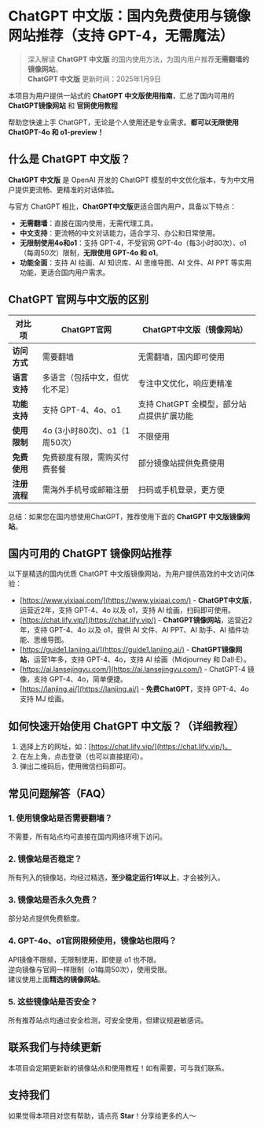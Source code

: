 # ChatGPT 中文版：国内免费使用与镜像网站推荐（支持 GPT-4，无需魔法）

> 深入解读 **ChatGPT 中文版** 的国内使用方法，为国内用户推荐**无需翻墙的镜像网站**。  
> **ChatGPT 中文版** 更新时间：2025年1月9日 

本项目为用户提供一站式的 **ChatGPT 中文版使用指南**，汇总了国内可用的 **ChatGPT镜像网站** 和 **官网使用教程**

帮助您快速上手 ChatGPT，无论是个人使用还是专业需求。**都可以无限使用 ChatGPT-4o 和 o1-preview！**  


## 什么是 ChatGPT 中文版？
**ChatGPT 中文版** 是 OpenAI 开发的 ChatGPT 模型的中文优化版本，专为中文用户提供更流畅、更精准的对话体验。

与官方 ChatGPT 相比，**ChatGPT中文版**更适合国内用户，具备以下特点：

- **无需翻墙**：直接在国内使用，无需代理工具。
- **中文支持**：更流畅的中文对话能力，适合学习、办公和日常使用。
- **无限制使用4o和o1**：支持 GPT-4，不受官网 GPT-4o（每3小时80次）、o1（每周50次）限制，**无限使用 GPT-4o 和 o1**。
- **功能全面**：支持 AI 绘画、AI 知识库、AI 思维导图、AI 文件、AI PPT 等实用功能，更适合国内用户需求。

## ChatGPT 官网与中文版的区别
| 对比项 | ChatGPT官网 | ChatGPT中文版（镜像网站）|
|-------- |-------- |-------- |
| **访问方式** | 需要翻墙 | 无需翻墙，国内即可使用 |
| **语言支持** | 多语言（包括中文，但优化不足） | 专注中文优化，响应更精准 |
| **功能支持** | 支持 GPT-4、4o、o1 | 支持 ChatGPT 全模型，部分站点提供扩展功能 |
| **使用限制** | 4o (3小时80次)、o1（1周50次） | 不限使用 |
| **免费使用** | 免费额度有限，需购买付费套餐 | 部分镜像站提供免费使用 |
| **注册流程** | 需海外手机号或邮箱注册 | 扫码或手机登录，更方便 |

总结：如果您在国内想使用ChatGPT，推荐使用下面的 **ChatGPT 中文版镜像网站**。

## 国内可用的 ChatGPT 镜像网站推荐

以下是精选的国内优质 ChatGPT 中文版镜像网站，为用户提供高效的中文访问体验：
- [https://www.yixiaai.com/](https://www.yixiaai.com/) - **ChatGPT中文版**，运营近2年，支持 GPT-4、4o 以及 o1，支持 AI 绘画，扫码即可使用。
- [https://chat.lify.vip/](https://chat.lify.vip/) - **ChatGPT镜像网站**，运营近2年，支持 GPT-4、4o 以及 o1，提供 AI 文件、AI PPT、AI 助手、AI 插件功能、思维导图。
- [https://guide1.lanjing.ai/](https://guide1.lanjing.ai/) - **ChatGPT镜像网站**，运营1年多，支持 GPT-4、4o，支持 AI 绘画（Midjourney 和 Dall·E）。
- [https://ai.lansejingyu.com/](https://ai.lansejingyu.com/) - ChatGPT-4 镜像，支持 GPT-4、4o，简单便捷。
- [https://lanjing.ai/](https://lanjing.ai/) - **免费ChatGPT**，支持 GPT-4、4o 支持 MJ 绘画。

## 如何快速开始使用 ChatGPT 中文版？（详细教程）
1. 选择上方的网址，如：[https://chat.lify.vip/](https://chat.lify.vip/)。
2. 在左上角，点击登录（也可以直接提问）。
3. 弹出二维码后，使用微信扫码即可。

## 常见问题解答（FAQ）
### 1. 使用镜像站是否需要翻墙？
不需要，所有站点均可直接在国内网络环境下访问。

### 2. 镜像站是否稳定？
所有列入的镜像站，均经过精选，**至少稳定运行1年以上**，才会被列入。

### 3. 镜像站是否永久免费？
部分站点提供免费额度。

### 4. GPT-4o、o1官网限频使用，镜像站也限吗？
API镜像不限频，无限制使用，即使是 o1 也不限。  
逆向镜像与官网一样限制（o1每周50次），使用受限。  
建议使用上面**精选的镜像网站**。

### 5. 这些镜像站是否安全？
所有推荐站点均通过安全检测，可安全使用，但建议规避敏感词。

## 联系我们与持续更新

本项目会定期更新新的镜像站点和使用教程！如有需要，可与我们联系。

## 支持我们

如果觉得本项目对您有帮助，请点亮 **Star**！分享给更多的人～
